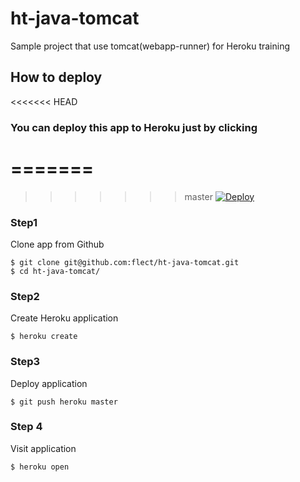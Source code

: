 ht-java-tomcat
==============

Sample project that use tomcat(webapp-runner) for Heroku training

How to deploy
--------------

<<<<<<< HEAD
### You can deploy this app to Heroku just by clicking 
=======
=======
>>>>>>> master
[![Deploy](https://www.herokucdn.com/deploy/button.svg)](https://heroku.com/deploy)

### Step1  

Clone app from Github  

```
$ git clone git@github.com:flect/ht-java-tomcat.git
$ cd ht-java-tomcat/
```

### Step2  

Create Heroku application

```
$ heroku create
```

### Step3  

Deploy application
```
$ git push heroku master
```

### Step 4

Visit application

```
$ heroku open
```
